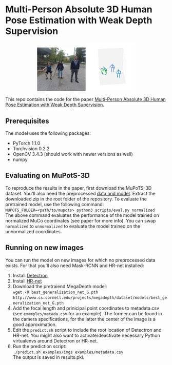 # Multi-Person Absolute 3D Human Pose Estimation with Weak Depth Supervision
<p align="center"><img src="examples/skeleton/img.jpg" width="30%" alt="" /> <img src="examples/skeleton/skeleton.gif" width="30%" alt="" /></p>

This repo contains the code for the paper [Multi-Person Absolute 3D Human Pose Estimation with Weak Depth Supervision](https://arxiv.org/pdf/2004.03989.pdf).

## Prerequisites
The model uses the following packages:
* PyTorch 1.1.0
* Torchvision 0.2.2
* OpenCV 3.4.3 (should work with newer versions as well)
* numpy

## Evaluating on MuPotS-3D
To reproduce the results in the paper, first download the MuPoTS-3D dataset. You'll also need the preprocessed [data and model](https://drive.google.com/file/d/1azqyC3mnryVMm9rbHFcAlk9ERBl13aOR/view?usp=sharing). Extract the downloaded zip in the root folder of the repository. To evaluate the pretrained model, use the following command:  
``MUPOTS_FOLDER=<path/to/mupots> python3 scripts/eval.py normalized``  
The above command evaluates the performance of the model trained on normalized MuCo coordinates (see paper for more info). You can swap `normalized` to `unnormalized` to evaluate the model trained on the unnormalized coordinates.

## Running on new images
You can run the model on new images for which no preprocessed data exists. For that you'll also need Mask-RCNN and HR-net installed:

1. Install [Detectron](https://github.com/facebookresearch/Detectron)
2. Install [HR-net](https://github.com/leoxiaobin/deep-high-resolution-net.pytorch)
3. Download the pretraiend MegaDepth model:  
``wget -O best_generalization_net_G.pth http://www.cs.cornell.edu/projects/megadepth/dataset/models/best_generalization_net_G.pth``
4. Add the focal length and prinicipal point coordinates to metadata.csv (see `examples/metada.csv` for an example). The former can be found in the camera specifications, for the latter the center of the image is a good approximation.
5. Edit the `predict.sh` script to include the root location of Detectron and HR-net. You might also want to activate/deactivate necessary Python virtualenvs around Detectron or HR-net.
6. Run the prediction script:  
`./predict.sh examples/imgs examples/metadata.csv`  
The output is saved in results.pkl.
